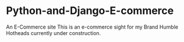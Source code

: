 # Python-and-Django-E-commerce
An E-Commerce site
This is an e-commerce sight for my Brand Humble Hotheads currently under construction.
